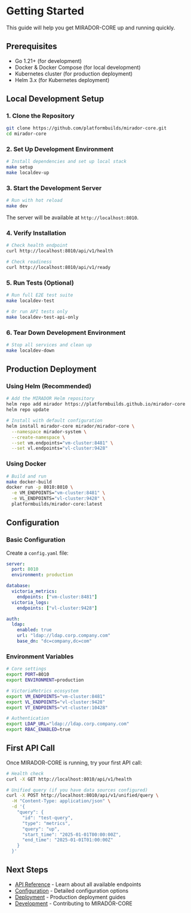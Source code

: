 # Getting Started

This guide will help you get MIRADOR-CORE up and running quickly.

## Prerequisites

- Go 1.21+ (for development)
- Docker & Docker Compose (for local development)
- Kubernetes cluster (for production deployment)
- Helm 3.x (for Kubernetes deployment)

## Local Development Setup

### 1. Clone the Repository

```bash
git clone https://github.com/platformbuilds/mirador-core.git
cd mirador-core
```

### 2. Set Up Development Environment

```bash
# Install dependencies and set up local stack
make setup
make localdev-up
```

### 3. Start the Development Server

```bash
# Run with hot reload
make dev
```

The server will be available at `http://localhost:8010`.

### 4. Verify Installation

```bash
# Check health endpoint
curl http://localhost:8010/api/v1/health

# Check readiness
curl http://localhost:8010/api/v1/ready
```

### 5. Run Tests (Optional)

```bash
# Run full E2E test suite
make localdev-test

# Or run API tests only
make localdev-test-api-only
```

### 6. Tear Down Development Environment

```bash
# Stop all services and clean up
make localdev-down
```

## Production Deployment

### Using Helm (Recommended)

```bash
# Add the MIRADOR Helm repository
helm repo add mirador https://platformbuilds.github.io/mirador-core
helm repo update

# Install with default configuration
helm install mirador-core mirador/mirador-core \
  --namespace mirador-system \
  --create-namespace \
  --set vm.endpoints="vm-cluster:8481" \
  --set vl.endpoints="vl-cluster:9428"
```

### Using Docker

```bash
# Build and run
make docker-build
docker run -p 8010:8010 \
  -e VM_ENDPOINTS="vm-cluster:8481" \
  -e VL_ENDPOINTS="vl-cluster:9428" \
  platformbuilds/mirador-core:latest
```

## Configuration

### Basic Configuration

Create a `config.yaml` file:

```yaml
server:
  port: 8010
  environment: production

database:
  victoria_metrics:
    endpoints: ["vm-cluster:8481"]
  victoria_logs:
    endpoints: ["vl-cluster:9428"]

auth:
  ldap:
    enabled: true
    url: "ldap://ldap.corp.company.com"
    base_dn: "dc=company,dc=com"
```

### Environment Variables

```bash
# Core settings
export PORT=8010
export ENVIRONMENT=production

# VictoriaMetrics ecosystem
export VM_ENDPOINTS="vm-cluster:8481"
export VL_ENDPOINTS="vl-cluster:9428"
export VT_ENDPOINTS="vt-cluster:10428"

# Authentication
export LDAP_URL="ldap://ldap.corp.company.com"
export RBAC_ENABLED=true
```

## First API Call

Once MIRADOR-CORE is running, try your first API call:

```bash
# Health check
curl -X GET http://localhost:8010/api/v1/health

# Unified query (if you have data sources configured)
curl -X POST http://localhost:8010/api/v1/unified/query \
  -H "Content-Type: application/json" \
  -d '{
    "query": {
      "id": "test-query",
      "type": "metrics",
      "query": "up",
      "start_time": "2025-01-01T00:00:00Z",
      "end_time": "2025-01-01T01:00:00Z"
    }
  }'
```

## Next Steps

- [API Reference](api-reference.md) - Learn about all available endpoints
- [Configuration](configuration.md) - Detailed configuration options
- [Deployment](deployment.md) - Production deployment guides
- [Development](development.md) - Contributing to MIRADOR-CORE